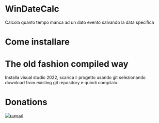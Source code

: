 # WinDateCalc
Calcola quanto tempo manca ad un dato evento salvando la data specifica

# Come installare

# The old fashion compiled way

Installa visual studio 2022, scarica il progetto usando git selezionando download from existing git repository e quindi compilalo.

# Donations

[![paypal](https://www.paypalobjects.com/en_US/i/btn/btn_donateCC_LG.gif)](https://www.paypal.com/cgi-bin/webscr?cmd=_s-xclick&hosted_button_id=H4ZHTFRCETWXG)
